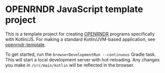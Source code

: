 # OPENRNDR JavaScript template project

This is a template project for creating [OPENRNDR](https://openrndr.org/) programs specifically with Kotlin/JS.
For making a standard Kotlin/JVM-based application,
see [openrndr-template](https://github.com/openrndr/openrndr-template).

To get started, run the `browserDevelopmentRun --continuous` Gradle task. This will start a local development server 
with hot-reloading. Any changes you make in `/src/main/kotlin` will be reflected in the browser.